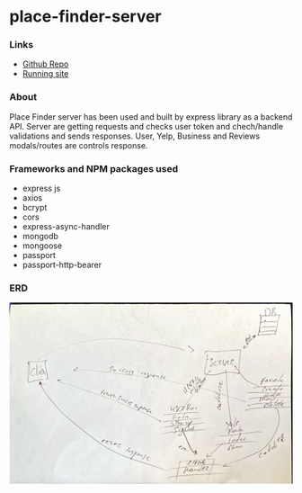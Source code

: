 # place-finder-server

### Links
- [Github Repo ](https://github.com/hanif101/place-finder-server " https://github.com/hanif101/place-finder-server ")
- [Running site](https://place-finder-server.herokuapp.com " https://place-finder-server.herokuapp.com  ")

### About
Place Finder server has been used and built by express library as a backend API. Server are getting requests and checks user token and chech/handle validations and sends responses. User, Yelp, Business and Reviews modals/routes are controls response. 


### Frameworks and NPM packages used

- express js
- axios
- bcrypt
- cors
- express-async-handler
- mongodb
 - mongoose
- passport
- passport-http-bearer

### ERD
![erd](public/1.jpeg)
